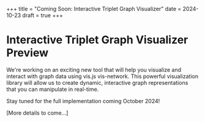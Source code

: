 +++
title = "Coming Soon: Interactive Triplet Graph Visualizer"
date = 2024-10-23
draft = true
+++

# Interactive Triplet Graph Visualizer Preview

We're working on an exciting new tool that will help you visualize and interact with graph data using vis.js vis-network. This powerful visualization library will allow us to create dynamic, interactive graph representations that you can manipulate in real-time.

Stay tuned for the full implementation coming October 2024!

[More details to come...]
